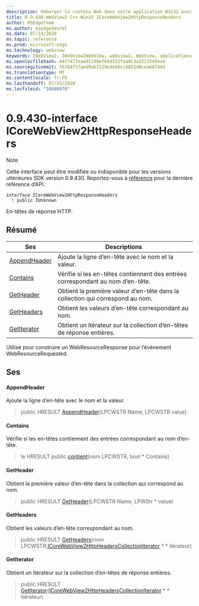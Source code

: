 ```yaml
---
description: Héberger le contenu Web dans votre application Win32 avec le contrôle Microsoft Edge WebView2
title: 0.9.430-WebView2 C++ Win32 ICoreWebView2HttpResponseHeaders
author: MSEdgeTeam
ms.author: msedgedevrel
ms.date: 07/14/2020
ms.topic: reference
ms.prod: microsoft-edge
ms.technology: webview
keywords: IWebView2, IWebView2WebView, webview2, WebView, applications Win32, Win32, Edge, ICoreWebView2, ICoreWebView2Host, contrôle de navigateur, html Edge
ms.openlocfilehash: 44f7477eaa81198ef64d332faa0c3a22225d5ea4
ms.sourcegitcommit: f6764f57aed9ab7229e4eb6cc8851d0cea667403
ms.translationtype: MT
ms.contentlocale: fr-FR
ms.lasthandoff: 07/15/2020
ms.locfileid: "10880970"
---
```

# 0.9.430-interface ICoreWebView2HttpResponseHeaders 

> [!NOTE]
> Cette interface peut être modifiée ou indisponible pour les versions ultérieures SDK version 0.9.430. Reportez-vous à [référence](../../../webview2-api-reference.md) pour la dernière référence d’API.

```
interface ICoreWebView2HttpResponseHeaders
  : public IUnknown
```

En-têtes de réponse HTTP.

## Résumé

 Ses                        | Descriptions
--------------------------------|---------------------------------------------
[AppendHeader](#appendheader) | Ajoute la ligne d’en-tête avec le nom et la valeur.
[Contains](#contains) | Vérifie si les en-têtes contiennent des entrées correspondant au nom d’en-tête.
[GetHeader](#getheader) | Obtient la première valeur d’en-tête dans la collection qui correspond au nom.
[GetHeaders](#getheaders) | Obtient les valeurs d’en-tête correspondant au nom.
[GetIterator](#getiterator) | Obtient un itérateur sur la collection d’en-têtes de réponse entières.

Utilisé pour construire un WebResourceResponse pour l’événement WebResourceRequested.

## Ses

#### AppendHeader 

Ajoute la ligne d’en-tête avec le nom et la valeur.

> public HRESULT [AppendHeader](#appendheader)(LPCWSTR Name, LPCWSTR value)

#### Contains 

Vérifie si les en-têtes contiennent des entrées correspondant au nom d’en-tête.

> le HRESULT public [contient](#contains)(nom LPCWSTR, bool * Contains)

#### GetHeader 

Obtient la première valeur d’en-tête dans la collection qui correspond au nom.

> public HRESULT [GetHeader](#getheader)(LPCWSTR Name, LPWStr * value)

#### GetHeaders 

Obtient les valeurs d’en-tête correspondant au nom.

> public HRESULT [GetHeaders](#getheaders)(nom LPCWSTR,[ICoreWebView2HttpHeadersCollectionIterator](ICoreWebView2HttpHeadersCollectionIterator.md) * * itérateur)

#### GetIterator 

Obtient un itérateur sur la collection d’en-têtes de réponse entières.

> public HRESULT [GetIterator](#getiterator)([ICoreWebView2HttpHeadersCollectionIterator](ICoreWebView2HttpHeadersCollectionIterator.md) * * itérateur)

